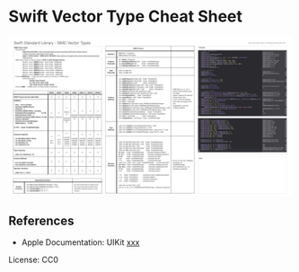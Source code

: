 # Swift Vector Type Cheat Sheet


![Image](images/swift_simd_cheat_sheet_v1_2022.001.png)



## References

- Apple Documentation: UIKit [xxx]()

License: CC0
